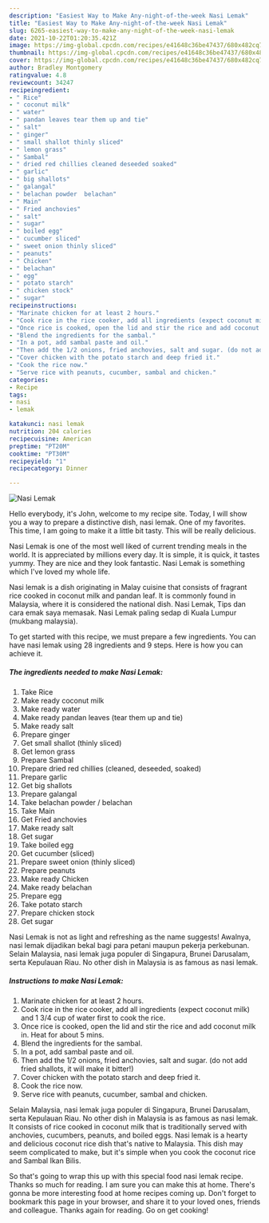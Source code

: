 ```yaml
---
description: "Easiest Way to Make Any-night-of-the-week Nasi Lemak"
title: "Easiest Way to Make Any-night-of-the-week Nasi Lemak"
slug: 6265-easiest-way-to-make-any-night-of-the-week-nasi-lemak
date: 2021-10-22T01:20:35.421Z
image: https://img-global.cpcdn.com/recipes/e41648c36be47437/680x482cq70/nasi-lemak-recipe-main-photo.jpg
thumbnail: https://img-global.cpcdn.com/recipes/e41648c36be47437/680x482cq70/nasi-lemak-recipe-main-photo.jpg
cover: https://img-global.cpcdn.com/recipes/e41648c36be47437/680x482cq70/nasi-lemak-recipe-main-photo.jpg
author: Bradley Montgomery
ratingvalue: 4.8
reviewcount: 34247
recipeingredient:
- " Rice"
- " coconut milk"
- " water"
- " pandan leaves tear them up and tie"
- " salt"
- " ginger"
- " small shallot thinly sliced"
- " lemon grass"
- " Sambal"
- " dried red chillies cleaned deseeded soaked"
- " garlic"
- " big shallots"
- " galangal"
- " belachan powder  belachan"
- " Main"
- " Fried anchovies"
- " salt"
- " sugar"
- " boiled egg"
- " cucumber sliced"
- " sweet onion thinly sliced"
- " peanuts"
- " Chicken"
- " belachan"
- " egg"
- " potato starch"
- " chicken stock"
- " sugar"
recipeinstructions:
- "Marinate chicken for at least 2 hours."
- "Cook rice in the rice cooker, add all ingredients (expect coconut milk) and 1 3/4 cup of water first to cook the rice."
- "Once rice is cooked, open the lid and stir the rice and add coconut milk in. Heat for about 5 mins."
- "Blend the ingredients for the sambal."
- "In a pot, add sambal paste and oil."
- "Then add the 1/2 onions, fried anchovies, salt and sugar. (do not add fried shallots, it will make it bitter!)"
- "Cover chicken with the potato starch and deep fried it."
- "Cook the rice now."
- "Serve rice with peanuts, cucumber, sambal and chicken."
categories:
- Recipe
tags:
- nasi
- lemak

katakunci: nasi lemak 
nutrition: 204 calories
recipecuisine: American
preptime: "PT20M"
cooktime: "PT30M"
recipeyield: "1"
recipecategory: Dinner

---
```



![Nasi Lemak](https://img-global.cpcdn.com/recipes/e41648c36be47437/680x482cq70/nasi-lemak-recipe-main-photo.jpg)

Hello everybody, it's John, welcome to my recipe site. Today, I will show you a way to prepare a distinctive dish, nasi lemak. One of my favorites. This time, I am going to make it a little bit tasty. This will be really delicious.

Nasi Lemak is one of the most well liked of current trending meals in the world. It is appreciated by millions every day. It is simple, it is quick, it tastes yummy. They are nice and they look fantastic. Nasi Lemak is something which I've loved my whole life.

Nasi lemak is a dish originating in Malay cuisine that consists of fragrant rice cooked in coconut milk and pandan leaf. It is commonly found in Malaysia, where it is considered the national dish. Nasi Lemak, Tips dan cara emak saya memasak. Nasi Lemak paling sedap di Kuala Lumpur (mukbang malaysia).


To get started with this recipe, we must prepare a few ingredients. You can have nasi lemak using 28 ingredients and 9 steps. Here is how you can achieve it.

<!--inarticleads1-->

##### The ingredients needed to make Nasi Lemak:

1. Take  Rice
1. Make ready  coconut milk
1. Make ready  water
1. Make ready  pandan leaves (tear them up and tie)
1. Make ready  salt
1. Prepare  ginger
1. Get  small shallot (thinly sliced)
1. Get  lemon grass
1. Prepare  Sambal
1. Prepare  dried red chillies (cleaned, deseeded, soaked)
1. Prepare  garlic
1. Get  big shallots
1. Prepare  galangal
1. Take  belachan powder / belachan
1. Take  Main
1. Get  Fried anchovies
1. Make ready  salt
1. Get  sugar
1. Take  boiled egg
1. Get  cucumber (sliced)
1. Prepare  sweet onion (thinly sliced)
1. Prepare  peanuts
1. Make ready  Chicken
1. Make ready  belachan
1. Prepare  egg
1. Take  potato starch
1. Prepare  chicken stock
1. Get  sugar


Nasi Lemak is not as light and refreshing as the name suggests! Awalnya, nasi lemak dijadikan bekal bagi para petani maupun pekerja perkebunan. Selain Malaysia, nasi lemak juga populer di Singapura, Brunei Darusalam, serta Kepulauan Riau. No other dish in Malaysia is as famous as nasi lemak. 

<!--inarticleads2-->

##### Instructions to make Nasi Lemak:

1. Marinate chicken for at least 2 hours.
1. Cook rice in the rice cooker, add all ingredients (expect coconut milk) and 1 3/4 cup of water first to cook the rice.
1. Once rice is cooked, open the lid and stir the rice and add coconut milk in. Heat for about 5 mins.
1. Blend the ingredients for the sambal.
1. In a pot, add sambal paste and oil.
1. Then add the 1/2 onions, fried anchovies, salt and sugar. (do not add fried shallots, it will make it bitter!)
1. Cover chicken with the potato starch and deep fried it.
1. Cook the rice now.
1. Serve rice with peanuts, cucumber, sambal and chicken.


Selain Malaysia, nasi lemak juga populer di Singapura, Brunei Darusalam, serta Kepulauan Riau. No other dish in Malaysia is as famous as nasi lemak. It consists of rice cooked in coconut milk that is traditionally served with anchovies, cucumbers, peanuts, and boiled eggs. Nasi lemak is a hearty and delicious coconut rice dish that&#39;s native to Malaysia. This dish may seem complicated to make, but it&#39;s simple when you cook the coconut rice and Sambal Ikan Bilis. 

So that's going to wrap this up with this special food nasi lemak recipe. Thanks so much for reading. I am sure you can make this at home. There's gonna be more interesting food at home recipes coming up. Don't forget to bookmark this page in your browser, and share it to your loved ones, friends and colleague. Thanks again for reading. Go on get cooking!
